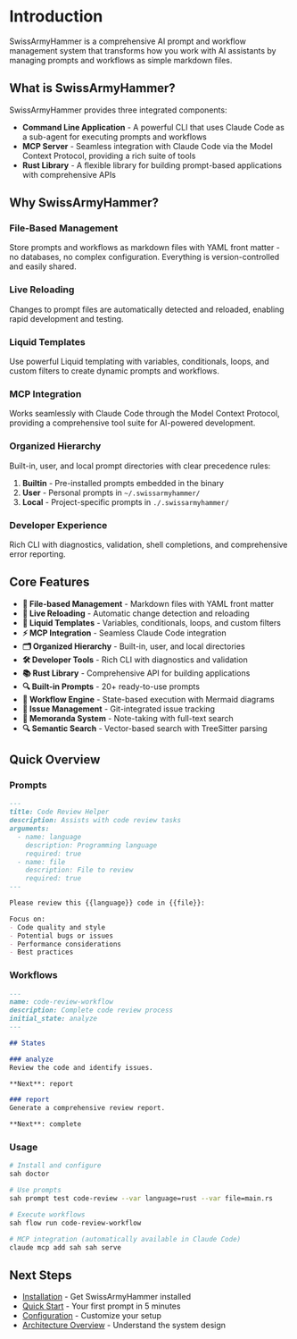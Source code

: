 # Introduction

SwissArmyHammer is a comprehensive AI prompt and workflow management system that transforms how you work with AI assistants by managing prompts and workflows as simple markdown files.

## What is SwissArmyHammer?

SwissArmyHammer provides three integrated components:

- **Command Line Application** - A powerful CLI that uses Claude Code as a sub-agent for executing prompts and workflows
- **MCP Server** - Seamless integration with Claude Code via the Model Context Protocol, providing a rich suite of tools
- **Rust Library** - A flexible library for building prompt-based applications with comprehensive APIs

## Why SwissArmyHammer?

### File-Based Management
Store prompts and workflows as markdown files with YAML front matter - no databases, no complex configuration. Everything is version-controlled and easily shared.

### Live Reloading
Changes to prompt files are automatically detected and reloaded, enabling rapid development and testing.

### Liquid Templates
Use powerful Liquid templating with variables, conditionals, loops, and custom filters to create dynamic prompts and workflows.

### MCP Integration
Works seamlessly with Claude Code through the Model Context Protocol, providing a comprehensive tool suite for AI-powered development.

### Organized Hierarchy
Built-in, user, and local prompt directories with clear precedence rules:
1. **Builtin** - Pre-installed prompts embedded in the binary
2. **User** - Personal prompts in `~/.swissarmyhammer/`
3. **Local** - Project-specific prompts in `./.swissarmyhammer/`

### Developer Experience
Rich CLI with diagnostics, validation, shell completions, and comprehensive error reporting.

## Core Features

- **📁 File-based Management** - Markdown files with YAML front matter
- **🔄 Live Reloading** - Automatic change detection and reloading
- **🎨 Liquid Templates** - Variables, conditionals, loops, and custom filters
- **⚡ MCP Integration** - Seamless Claude Code integration
- **🗂️ Organized Hierarchy** - Built-in, user, and local directories
- **🛠️ Developer Tools** - Rich CLI with diagnostics and validation
- **📚 Rust Library** - Comprehensive API for building applications
- **🔍 Built-in Prompts** - 20+ ready-to-use prompts
- **🔧 Workflow Engine** - State-based execution with Mermaid diagrams
- **📝 Issue Management** - Git-integrated issue tracking
- **💾 Memoranda System** - Note-taking with full-text search
- **🔍 Semantic Search** - Vector-based search with TreeSitter parsing

## Quick Overview

### Prompts
```markdown
---
title: Code Review Helper
description: Assists with code review tasks
arguments:
  - name: language
    description: Programming language
    required: true
  - name: file
    description: File to review
    required: true
---

Please review this {{language}} code in {{file}}:

Focus on:
- Code quality and style
- Potential bugs or issues
- Performance considerations
- Best practices
```

### Workflows
```markdown
---
name: code-review-workflow
description: Complete code review process
initial_state: analyze
---

## States

### analyze
Review the code and identify issues.

**Next**: report

### report
Generate a comprehensive review report.

**Next**: complete
```

### Usage
```bash
# Install and configure
sah doctor

# Use prompts
sah prompt test code-review --var language=rust --var file=main.rs

# Execute workflows
sah flow run code-review-workflow

# MCP integration (automatically available in Claude Code)
claude mcp add sah sah serve
```

## Next Steps

- [Installation](installation.md) - Get SwissArmyHammer installed
- [Quick Start](quick-start.md) - Your first prompt in 5 minutes
- [Configuration](configuration.md) - Customize your setup
- [Architecture Overview](architecture.md) - Understand the system design